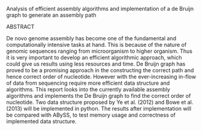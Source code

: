 
Analysis of efficient assembly algorithms and implementation of a de Bruijn graph to generate an assembly path

ABSTRACT

De novo genome assembly has become one of the fundamental and computationally intensive tasks at hand. This is because of the nature of genomic sequences ranging from microorganism to higher organism. Thus it is very important to develop an efficient algorithmic approach, which could give us results using less resources and time. De Bruijn graph has proved to be a promising approach in the constructing the correct path and hence correct order of nucleotide. However with the ever-increasing in-flow of data from sequencing require more efficient data structure and algorithms. This report looks into the currently available assembly algorithms and implements the De Bruijn graph to find the correct order of nucleotide. Two data structure proposed by Ye et al. (2012) and Bowe et al. (2013) will be implemented in python. The results after implementation will be compared with ABySS, to test memory usage and correctness of implemented data structure.
